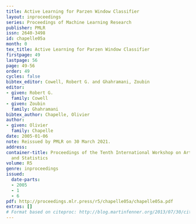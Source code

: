 ```yaml
---
title: Active Learning for Parzen Window Classifier
layout: inproceedings
series: Proceedings of Machine Learning Research
publisher: PMLR
issn: 2640-3498
id: chapelle05a
month: 0
tex_title: Active Learning for Parzen Window Classifier
firstpage: 49
lastpage: 56
page: 49-56
order: 49
cycles: false
bibtex_editor: Cowell, Robert G. and Ghahramani, Zoubin
editor:
- given: Robert G.
  family: Cowell
- given: Zoubin
  family: Ghahramani
bibtex_author: Chapelle, Olivier
author:
- given: Olivier
  family: Chapelle
date: 2005-01-06
note: Reissued by PMLR on 30 March 2021.
address:
container-title: Proceedings of the Tenth International Workshop on Artificial Intelligence
  and Statistics
volume: R5
genre: inproceedings
issued:
  date-parts:
  - 2005
  - 1
  - 6
pdf: http://proceedings.mlr.press/r5/chapelle05a/chapelle05a.pdf
extras: []
# Format based on citeproc: http://blog.martinfenner.org/2013/07/30/citeproc-yaml-for-bibliographies/
---
```

